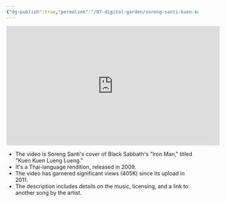 ```yaml
---
{"dg-publish":true,"permalink":"/07-digital-garden/soreng-santi-kuen-kuen-lueng-lueng-black-sabbath-s-iron-man/","title":"Soreng Santi - Kuen Kuen Lueng Lueng (Black Sabbath's \"Iron Man\")","tags":["videos","favorites"],"updated":"2025-04-08T19:32:19.345-07:00"}
---
```


<iframe width="560" height="315" src="https://www.youtube.com/embed/At8Zwo2myZc?si=FIHeo1l2nOeaCK1r" title="YouTube video player" frameborder="0" allow="accelerometer; autoplay; clipboard-write; encrypted-media; gyroscope; picture-in-picture; web-share" referrerpolicy="strict-origin-when-cross-origin" allowfullscreen></iframe>

- The video is Soreng Santi's cover of Black Sabbath's "Iron Man," titled "Kuen Kuen Lueng Lueng."
- It's a Thai-language rendition, released in 2009.
- The video has garnered significant views (405K) since its upload in 2011.
- The description includes details on the music, licensing, and a link to another song by the artist.

